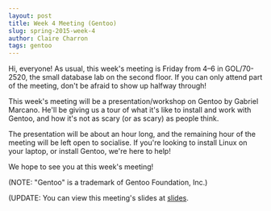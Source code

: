 ```yaml
---
layout: post
title: Week 4 Meeting (Gentoo)
slug: spring-2015-week-4
author: Claire Charron
tags: gentoo
---
```


Hi, everyone! As usual, this week's meeting is Friday from 4–6 in GOL/70-2520, the small database lab on the second floor. If you can only attend part of the meeting, don't be afraid to show up halfway through!

This week's meeting will be a presentation/workshop on Gentoo by Gabriel Marcano. He'll be giving us a tour of what it's like to install and work with Gentoo, and how it's not as scary (or as scary) as people think.

The presentation will be about an hour long, and the remaining hour of the meeting will be left open to socialise. If you're looking to install Linux on your laptop, or install Gentoo, we're here to help!

We hope to see you at this week's meeting!

(NOTE: "Gentoo" is a trademark of Gentoo Foundation, Inc.)

(UPDATE: You can view this meeting's slides at [slides](/slides/spring-2015-week-4.pdf).
